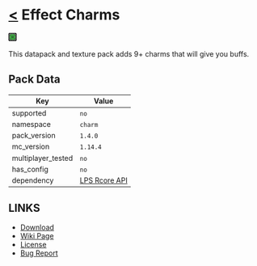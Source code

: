 # [<](../README.md) Effect Charms

![alt](pack.png)

This datapack and texture pack adds 9+ charms that will give you buffs.

## Pack Data

| Key                | Value                                                                                                 |
| ------------------ | ----------------------------------------------------------------------------------------------------- |
| supported          | `no`                                                                                                  |
| namespace          | `charm`                                                                                               |
| pack_version       | `1.4.0`                                                                                               |
| mc_version         | `1.14.4`                                                                                              |
| multiplayer_tested | `no`                                                                                                  |
| has_config         | `no`                                                                                                  |
| dependency         | [LPS Rcore API](https://www.curseforge.com/minecraft/customization/legopitstops-recipe-core-datapack) |

## LINKS

- [Download](https://www.curseforge.com/minecraft/customization/charms-1-14-datapack)
- [Wiki Page](https://github.com/legopitstop/Datapacks/wiki)
- [License](https://license.lpsmods.dev)
- [Bug Report](https://github.com/legopitstop/Datapacks/issues)
